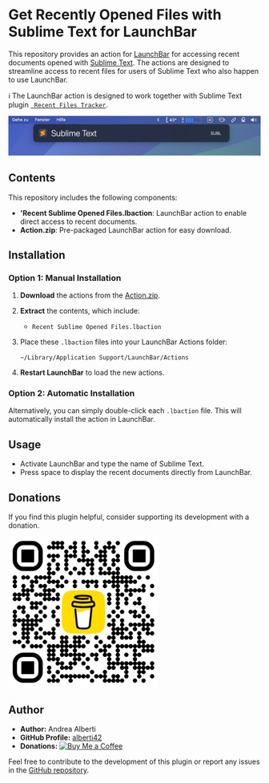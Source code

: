 # Get Recently Opened Files with Sublime Text for LaunchBar

This repository provides an action for [LaunchBar](https://www.obdev.at/products/launchbar/actions.html) for accessing recent documents opened with [Sublime Text](https://www.sublimetext.com/). The actions are designed to streamline access to recent files for users of Sublime Text who also happen to use LaunchBar.

:information_source: The LaunchBar action is designed to work together with Sublime Text plugin [`
Recent Files Tracker`](https://github.com/alberti42/sublime-recent-files-tracker).

<img alt="Screenshot" src="Images/Sublime_screenshot.jpg" width="1542">

## Contents

This repository includes the following components:

- **'Recent Sublime Opened Files.lbaction**: LaunchBar action to enable direct access to recent documents.
- **Action.zip**: Pre-packaged LaunchBar action for easy download.
  
## Installation

### Option 1: Manual Installation

1. **Download** the actions from the [Action.zip](https://github.com/alberti42/Get-Recent-ST-Files-For-LaunchBar/raw/refs/heads/main/Action.zip).
2. **Extract** the contents, which include:
   - `Recent Sublime Opened Files.lbaction`
3. Place these `.lbaction` files into your LaunchBar Actions folder:
   ```
   ~/Library/Application Support/LaunchBar/Actions
   ```

4. **Restart LaunchBar** to load the new actions.

### Option 2: Automatic Installation

Alternatively, you can simply double-click each `.lbaction` file. This will automatically install the action in LaunchBar.

## Usage

- Activate LaunchBar and type the name of Sublime Text.
- Press space to display the recent documents directly from LaunchBar.

## Donations

If you find this plugin helpful, consider supporting its development with a donation.

[<img src="Images/buy_me_coffee.png" width=300 alt="Buy Me a Coffee QR Code"/>](https://buymeacoffee.com/alberti)

## Author

- **Author:** Andrea Alberti
- **GitHub Profile:** [alberti42](https://github.com/alberti42)
- **Donations:** [![Buy Me a Coffee](https://img.shields.io/badge/Donate-Buy%20Me%20a%20Coffee-orange)](https://buymeacoffee.com/alberti)

Feel free to contribute to the development of this plugin or report any issues in the [GitHub repository](https://github.com/alberti42/obsidian-plugins-annotations/issues).
